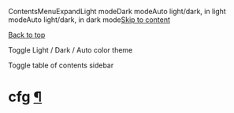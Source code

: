 ContentsMenuExpandLight modeDark modeAuto light/dark, in light modeAuto light/dark, in dark mode[Skip to content](https://docs.manim.community/en/stable/reference/manim.cli.cfg.html#furo-main-content)

[Back to top](https://docs.manim.community/en/stable/reference/manim.cli.cfg.html#)

Toggle Light / Dark / Auto color theme

Toggle table of contents sidebar

# cfg [¶](https://docs.manim.community/en/stable/reference/manim.cli.cfg.html\#module-manim.cli.cfg "Link to this heading")
